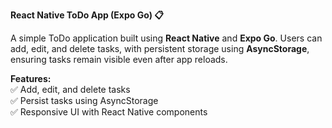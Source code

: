 **React Native ToDo App (Expo Go) 📋**

A simple ToDo application built using **React Native** and **Expo Go**.
Users can add, edit, and delete tasks, with persistent storage using
**AsyncStorage**, ensuring tasks remain visible even after app reloads.

**Features:**\
✅ Add, edit, and delete tasks\
✅ Persist tasks using AsyncStorage\
✅ Responsive UI with React Native components

